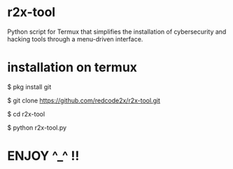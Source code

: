# r2x-tool

 Python script for Termux that simplifies the installation of cybersecurity and hacking tools through a menu-driven interface.

 # installation on termux

 $ pkg install git

 $ git clone https://github.com/redcode2x/r2x-tool.git

$ cd r2x-tool

$ python r2x-tool.py

# ENJOY ^_^ !!
